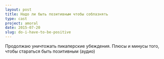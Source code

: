 ```yaml
---
layout: post
title: Надо ли быть позитивным чтобы соблазнять
type: cast
project: amoral
date: 2015-07-20
slug: do-i-have-to-be-positive
---
```


Продолжаю уничтожать пикаперские убеждения. Плюсы и минусы того, чтобы стараться быть позитивным (аудио)

